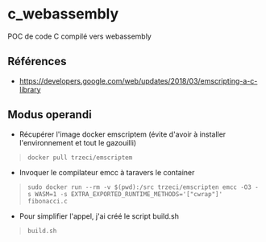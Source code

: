 # c_webassembly
POC de code C compilé vers webassembly

## Références
* https://developers.google.com/web/updates/2018/03/emscripting-a-c-library

## Modus operandi
* Récupérer l'image docker emscriptem (évite d'avoir à installer l'environnement et tout le gazouilli)
> `docker pull trzeci/emscriptem`
* Invoquer le compilateur emcc à taravers le container
> `sudo docker run --rm -v $(pwd):/src trzeci/emscripten emcc -O3 -s WASM=1 -s EXTRA_EXPORTED_RUNTIME_METHODS='["cwrap"]' fibonacci.c`
* Pour simplifier l'appel, j'ai créé le script build.sh
> `build.sh`

